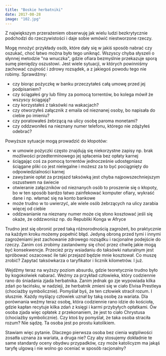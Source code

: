 ```yaml
---
title: "Boskie herbatniki"
date: 2017-08-28
image: "102.jpg"
---
```


Z największym przerażeniem obserwuję jak wielu ludzi bezkrytycznie podchodzi do rzeczywistości i daje sobie wmówić niestworzone rzeczy.

Mogę mnożyć przykłady osób, które dały się w jakiś sposób nabrać czy oszukać, choć łatwo można było tego uniknąć. Wszyscy chyba słyszeli o słynnej metodzie "na wnuczka", gdzie ofiara bezmyślnie przekazuje sporą sumę pieniędzy oszustowi. Jest wiele sytuacji, w których powinniśmy zachować czujność i zdrowy rozsądek, a z jakiegoś powodu tego nie robimy. Sprawdźmy:

- czy biorąc pożyczkę w banku przeczytałeś całą umowę przed jej podpisaniem?
- czy ściągałeś gry lub filmy za pomocą torrentów, bo kolega mówił że wszyscy ściągają?
- czy korzystałeś z taksówki na wakacjach?
- czy otworzyłeś załącznik z emaila od nieznanej osoby, bo napisała do ciebie po imieniu?
- czy poratowałeś żebrzącą na ulicy osobę paroma monetami?
- czy oddzwoniłeś na nieznany numer telefonu, którego nie zdążyłeś odebrać?

Powyższe sytuacje mogą prowadzić do kłopotów:

- w umowie pożyczki często znajdują się niekorzystne zapisy np. brak możliwości przedterminowego jej spłacenia bez opłaty karnej
- ściągając coś za pomocą torrentów jednocześnie udostępniasz ściągane pliki co jest nielegalne i możesz za to być pociągnięty do odpowiedzialności karnej
- zawyżanie opłat za przejazd taksówką jest chyba najpowszechniejszym oszustwem na świecie
- otwieranie załączników od nieznanych osób to proszenie się o kłopoty, bo w ten sposób bardzo łatwo zainfekować komputer ofiary, wykraść dane i np. włamać się na konto bankowe
- może trudno w to uwierzyć, ale wiele osób żebrzących na ulicy zarabia więcej od ciebie
- oddzwanianie na nieznany numer może cię słono kosztować jeśli się okaże, że oddzwonisz np. do Republiki Konga w Afryce

Trudno jest się obronić przed taką różnorodnością zagrożeń, bo praktycznie na każdym kroku możemy popełnić błąd. Jedyną obroną przed tymi i innymi zagrożeniami jest zachowanie zdrowego rozsądku i racjonalne podejście do rzeczy. Zanim coś zrobimy zastanówmy się choć przez chwilę jakie mogą być konsekwencje. Przecież przy wsiadaniu do taksówki naturalnym jest spróbować oszacować ile taki przejazd będzie mnie kosztował. Co muszę zrobić? Zapytać taksówkarza o taryfikator i licznik kilometrów. I już.

Wejdźmy teraz na wyższy poziom absurdu, gdzie teoretycznie trudno było by kogokolwiek nabarać. Weźmy za przykład człowieka, który codziennie rano do śniadania zjada herbatnika. Zanim jednak go zje wypowiada kilka zdań po łacińsku, w nadzieji, że herbatnik zmieni się w ciało Elvisa Prestleya (chociażby symbolicznie). Pomyślał byś, że ten człowiek stracił rozum. I słusznie. Każdy myślący człowiek uznał by taką osobę za wariata.
Dla porównania weźmy teraz osobę, która codziennie rano idzie do kościoła, gdzie kapłan recytuje kilka zdań z księgi i karmi przybyłych opłatkami. Ów osoba zjada więc opłatek z przekonaniem, że jest to ciało Chrystusa (chociażby symbolicznie). Czy ktoś by pomyślał, że taka osoba straciła rozum? Nie sądzę. Ta osoba jest po prostu katolikiem.

Stawiam więc pytanie. Dlaczego pierwsza osoba bez cienia wątpliwości zosatła uznana za wariata, a druga nie? Czy aby stosujemy dokładnie te same standardy oceny obydwu przypadków, czy może katolicyzm ma jakąś taryfę ulgową i nie wolno go oceniać w sposób racjonalny?